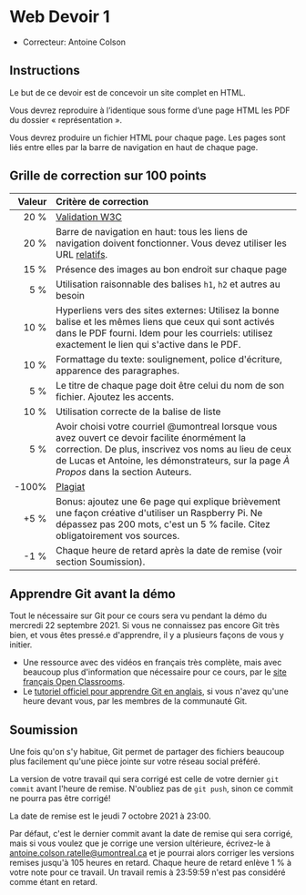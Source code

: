 # Web Devoir 1

* Correcteur: Antoine Colson

## Instructions

Le but de ce devoir est de concevoir un site complet en HTML.

Vous devrez reproduire à l’identique sous forme d’une page HTML les PDF du
dossier « représentation ».

Vous devrez produire un fichier HTML pour chaque page. Les pages sont liés
entre elles par la barre de navigation en haut de chaque page.

## Grille de correction sur 100 points

| Valeur | Critère de correction                                        |
| -----: | :----------------------------------------------------------- |
|   20 % | [Validation W3C](https://validator.w3.org/)                  |
|   20 % | Barre de navigation en haut: tous les liens de navigation doivent fonctionner. Vous devez utiliser les URL [relatifs](https://developer.mozilla.org/fr/docs/Learn/HTML/Introduction_to_HTML/Creating_hyperlinks#url_absolue_vs._url_relative). |
|   15 % | Présence des images au bon endroit sur chaque page           |
|    5 % | Utilisation raisonnable des balises `h1`, `h2` et autres au besoin |
|   10 % | Hyperliens vers des sites externes: Utilisez la bonne balise et les mêmes liens que ceux qui sont activés dans le PDF fourni. Idem pour les courriels: utilisez exactement le lien qui s'active dans le PDF. |
|   10 % | Formattage du texte: soulignement, police d'écriture, apparence des paragraphes. |
|    5 % | Le titre de chaque page doit être celui du nom de son fichier. Ajoutez les accents. |
|   10 % | Utilisation correcte de la balise de liste                   |
|    5 % | Avoir choisi votre courriel @umontreal lorsque vous avez ouvert ce devoir facilite énormément la correction. De plus, inscrivez vos noms au lieu de ceux de Lucas et Antoine, les démonstrateurs, sur la page *À Propos* dans la section Auteurs. |
|  -100% | [Plagiat](https://integrite.umontreal.ca/boite-a-outils/quiz-generaux/) |
|   +5 % | Bonus: ajoutez une 6e page qui explique brièvement une façon créative d'utiliser un Raspberry Pi. Ne dépassez pas 200 mots, c'est un 5 % facile. Citez obligatoirement vos sources. |
|   -1 % | Chaque heure de retard après la date de remise (voir section Soumission). |

## Apprendre Git avant la démo

Tout le nécessaire sur Git pour ce cours sera vu pendant la démo du mercredi 22 septembre 2021. Si vous ne connaissez pas encore Git très bien, et vous êtes pressé.e d'apprendre, il y a plusieurs façons de vous y initier.

* Une ressource avec des vidéos en français très complète, mais avec beaucoup plus d'information que nécessaire pour ce cours, par le [site français Open Classrooms](https://openclassrooms.com/fr/courses/7162856-gerez-du-code-avec-git-et-github).
* Le [tutoriel officiel pour apprendre Git en anglais](https://git-scm.com/docs/gittutorial), si vous n'avez qu'une heure devant vous, par les membres de la communauté Git.

## Soumission

Une fois qu'on s'y habitue, Git permet de partager des fichiers beaucoup plus facilement qu'une pièce jointe sur votre réseau social préféré.

La version de votre travail qui sera corrigé est celle de votre dernier `git commit` avant l'heure de remise. N'oubliez pas de `git push`, sinon ce commit ne pourra pas être corrigé!

La date de remise est le jeudi 7 octobre 2021 à 23:00. 

Par défaut, c'est le dernier commit avant la date de remise qui sera corrigé, mais si vous voulez que je corrige une version ultérieure, écrivez-le à antoine.colson.ratelle@umontreal.ca et je pourrai alors corriger les versions remises jusqu'à 105 heures en retard. Chaque heure de retard enlève 1 % à votre note pour ce travail. Un travail remis à 23:59:59 n'est pas considéré comme étant en retard.
